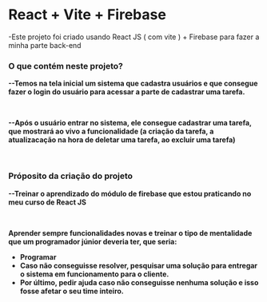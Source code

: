 # React + Vite + Firebase

-Este projeto foi criado usando React JS ( com vite ) + Firebase para fazer a minha parte back-end

<div style="font-weight: bold;"> 
<h3>O que contém neste projeto?</h3>
  
  <p>--Temos na tela inicial um sistema que cadastra usuários e que consegue fazer o login do usuário para acessar a parte de cadastrar uma tarefa.</p> <br/>
  <p>--Após o usuário entrar no sistema, ele consegue cadastrar uma tarefa, que mostrará ao vivo a funcionalidade (a criação da tarefa, a atualizacação na hora de deletar uma tarefa, ao excluir uma tarefa)</p> <br/>

  <h3>Próposito da criação do projeto</h3>
  <p>--Treinar o aprendizado do módulo de firebase que estou praticando no meu curso de React JS</p> <br/>
  <p>Aprender sempre funcionalidades novas e treinar o tipo de mentalidade que um programador júnior deveria ter, que seria:</p>
  <ul>
    <li>Programar</li>
    <li>Caso não conseguisse resolver, pesquisar uma solução para entregar o sistema em funcionamento para o cliente.</li>
    <li>Por último, pedir ajuda caso não conseguisse nenhuma solução e isso fosse afetar o seu time inteiro.</li>
  </ul>
</div>
